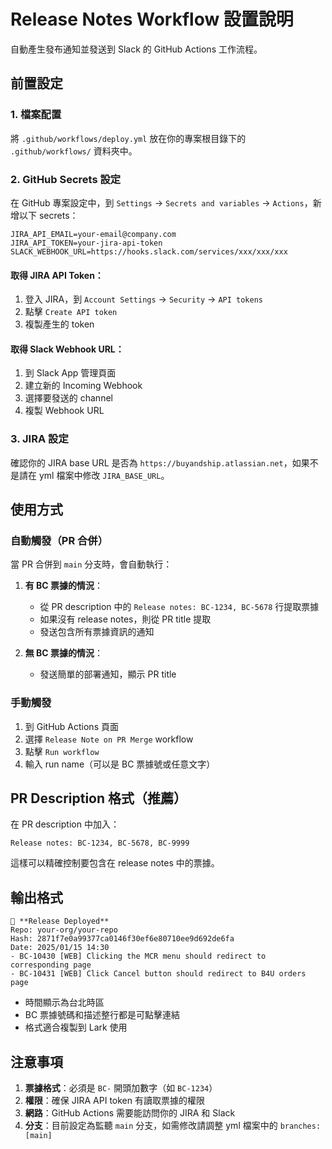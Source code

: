 # Release Notes Workflow 設置說明

自動產生發布通知並發送到 Slack 的 GitHub Actions 工作流程。

## 前置設定

### 1. 檔案配置

將 `.github/workflows/deploy.yml` 放在你的專案根目錄下的 `.github/workflows/` 資料夾中。

### 2. GitHub Secrets 設定

在 GitHub 專案設定中，到 `Settings` → `Secrets and variables` → `Actions`，新增以下 secrets：

```
JIRA_API_EMAIL=your-email@company.com
JIRA_API_TOKEN=your-jira-api-token
SLACK_WEBHOOK_URL=https://hooks.slack.com/services/xxx/xxx/xxx
```

#### 取得 JIRA API Token：

1. 登入 JIRA，到 `Account Settings` → `Security` → `API tokens`
2. 點擊 `Create API token`
3. 複製產生的 token

#### 取得 Slack Webhook URL：

1. 到 Slack App 管理頁面
2. 建立新的 Incoming Webhook
3. 選擇要發送的 channel
4. 複製 Webhook URL

### 3. JIRA 設定

確認你的 JIRA base URL 是否為 `https://buyandship.atlassian.net`，如果不是請在 yml 檔案中修改 `JIRA_BASE_URL`。

## 使用方式

### 自動觸發（PR 合併）

當 PR 合併到 `main` 分支時，會自動執行：

1. **有 BC 票據的情況**：

   - 從 PR description 中的 `Release notes: BC-1234, BC-5678` 行提取票據
   - 如果沒有 release notes，則從 PR title 提取
   - 發送包含所有票據資訊的通知

2. **無 BC 票據的情況**：
   - 發送簡單的部署通知，顯示 PR title

### 手動觸發

1. 到 GitHub Actions 頁面
2. 選擇 `Release Note on PR Merge` workflow
3. 點擊 `Run workflow`
4. 輸入 run name（可以是 BC 票據號或任意文字）

## PR Description 格式（推薦）

在 PR description 中加入：

```
Release notes: BC-1234, BC-5678, BC-9999
```

這樣可以精確控制要包含在 release notes 中的票據。

## 輸出格式

```
🚀 **Release Deployed**
Repo: your-org/your-repo
Hash: 2871f7e0a99377ca0146f30ef6e80710ee9d692de6fa
Date: 2025/01/15 14:30
- BC-10430 [WEB] Clicking the MCR menu should redirect to corresponding page
- BC-10431 [WEB] Click Cancel button should redirect to B4U orders page
```

- 時間顯示為台北時區
- BC 票據號碼和描述整行都是可點擊連結
- 格式適合複製到 Lark 使用

## 注意事項

1. **票據格式**：必須是 `BC-` 開頭加數字（如 `BC-1234`）
2. **權限**：確保 JIRA API token 有讀取票據的權限
3. **網路**：GitHub Actions 需要能訪問你的 JIRA 和 Slack
4. **分支**：目前設定為監聽 `main` 分支，如需修改請調整 yml 檔案中的 `branches: [main]`
